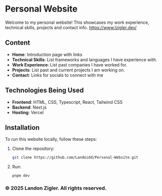 # Personal Website

Welcome to my personal website! This showcases my work experience, technical skills, projects and contact info.
https://www.lzigler.dev/

## Content

- **Home**: Introduction page with links
- **Technical Skills**: List frameworks and languages I have experience with.
- **Work Experience**: List past companies I have worked for.
- **Projects**: List past and current projects I am working on.
- **Contact**: Links for socials to connect with me

## Technologies Being Used

- **Frontend**: HTML, CSS, Typescript, React, Tailwind CSS
- **Backend**: Next.js
- **Hosting**: Vercel

## Installation
To run this website locally, follow these steps:
1. Clone the repository:
   ```bash
   git clone https://github.com/Landoidd/Personal-Website.git
2. Run:
   ```bash
   pnpm dev

### © 2025 Landon Zigler. All rights reserved.
